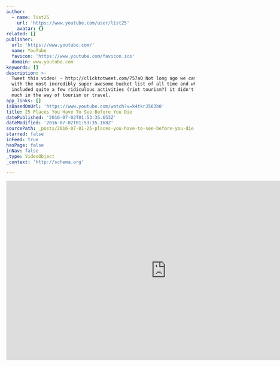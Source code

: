 ```yaml
---
author:
  - name: list25
    url: 'https://www.youtube.com/user/list25'
    avatar: {}
related: []
publisher:
  url: 'https://www.youtube.com/'
  name: YouTube
  favicon: 'https://www.youtube.com/favicon.ico'
  domain: www.youtube.com
keywords: []
description: >-
  Tweet this video! - http://clicktotweet.com/757aQ Not long ago we came to you
  with the most incredibly super awesome bucket list of all time and while it
  included quite a few ridiculous activities (riot tourism?) it didn't mention
  much in the way of tourism or travel.
app_links: []
isBasedOnUrl: 'https://www.youtube.com/watch?v=k4tkrJ563b0'
title: 25 Places You Have To See Before You Die
datePublished: '2016-07-02T01:53:35.653Z'
dateModified: '2016-07-02T01:53:35.168Z'
sourcePath: _posts/2016-07-01-25-places-you-have-to-see-before-you-die.md
starred: false
inFeed: true
hasPage: false
inNav: false
_type: VideoObject
_context: 'http://schema.org'

---
```

<iframe src="https://cdn.embedly.com/widgets/media.html?src=https%3A%2F%2Fwww.youtube.com%2Fembed%2Fk4tkrJ563b0%3Ffeature%3Doembed&amp;url=http%3A%2F%2Fwww.youtube.com%2Fwatch%3Fv%3Dk4tkrJ563b0&amp;image=https%3A%2F%2Fi.ytimg.com%2Fvi%2Fk4tkrJ563b0%2Fhqdefault.jpg&amp;key=b7d04c9b404c499eba89ee7072e1c4f7&amp;type=text%2Fhtml&amp;schema=youtube" width="854" height="480" scrolling="no" frameborder="0" allowfullscreen="" style=""></iframe>
